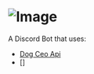 # ![Image](https://raw.githubusercontent.com/Galtzed/Discordogs-Cats-/main/discordogs%2Bcats.png?token=AMISCI5OWWES5JIVME7JM4LANO5C6)
A Discord Bot that uses:
* [Dog Ceo Api](https://dog.ceo/api)
* []
